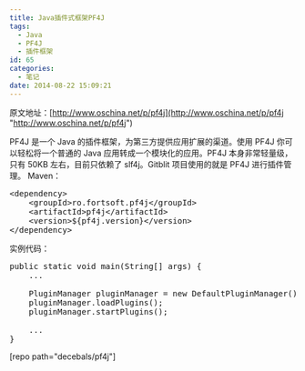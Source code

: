 ```yaml
---
title: Java插件式框架PF4J
tags:
  - Java
  - PF4J
  - 插件框架
id: 65
categories:
  - 笔记
date: 2014-08-22 15:09:21
---
```


原文地址：[http://www.oschina.net/p/pf4j](http://www.oschina.net/p/pf4j "http://www.oschina.net/p/pf4j")

PF4J 是一个 Java 的插件框架，为第三方提供应用扩展的渠道。使用 PF4J 你可以轻松将一个普通的 Java 应用转成一个模块化的应用。PF4J 本身非常轻量级，只有 50KB 左右，目前只依赖了 slf4j。Gitblit 项目使用的就是 PF4J 进行插件管理。
Maven：

<pre class="lang:default decode:true ">&lt;dependency&gt;
    &lt;groupId&gt;ro.fortsoft.pf4j&lt;/groupId&gt;
    &lt;artifactId&gt;pf4j&lt;/artifactId&gt;
    &lt;version&gt;${pf4j.version}&lt;/version&gt;
&lt;/dependency&gt;</pre>

实例代码：

<pre class="lang:java decode:true ">public static void main(String[] args) {
    ...

    PluginManager pluginManager = new DefaultPluginManager();
    pluginManager.loadPlugins();
    pluginManager.startPlugins();

    ...
}</pre>

[repo path="decebals/pf4j"]